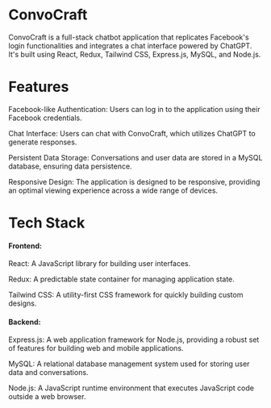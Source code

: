 # ConvoCraft

ConvoCraft is a full-stack chatbot application that replicates Facebook's login functionalities and integrates a chat interface powered by ChatGPT. It's built using React, Redux, Tailwind CSS, Express.js, MySQL, and Node.js.

# Features
Facebook-like Authentication: Users can log in to the application using their Facebook credentials.

Chat Interface: Users can chat with ConvoCraft, which utilizes ChatGPT to generate responses.

Persistent Data Storage: Conversations and user data are stored in a MySQL database, ensuring data persistence.

Responsive Design: The application is designed to be responsive, providing an optimal viewing experience across a wide range of devices.

# Tech Stack
#### Frontend:
React: A JavaScript library for building user interfaces.

Redux: A predictable state container for managing application state.

Tailwind CSS: A utility-first CSS framework for quickly building custom designs.

#### Backend:
Express.js: A web application framework for Node.js, providing a robust set of features for building web and mobile applications.

MySQL: A relational database management system used for storing user data and conversations.

Node.js: A JavaScript runtime environment that executes JavaScript code outside a web browser.
